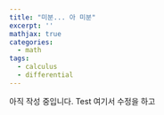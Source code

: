 ```yaml
---
title: "미분... 아 미분"
excerpt: ''
mathjax: true
categories:
  - math
tags:
  - calculus
  - differential
---
```


아직 작성 중입니다.
Test
여기서 수정을 하고
<!--stackedit_data:
eyJoaXN0b3J5IjpbMTMzODMxOTU2N119
-->